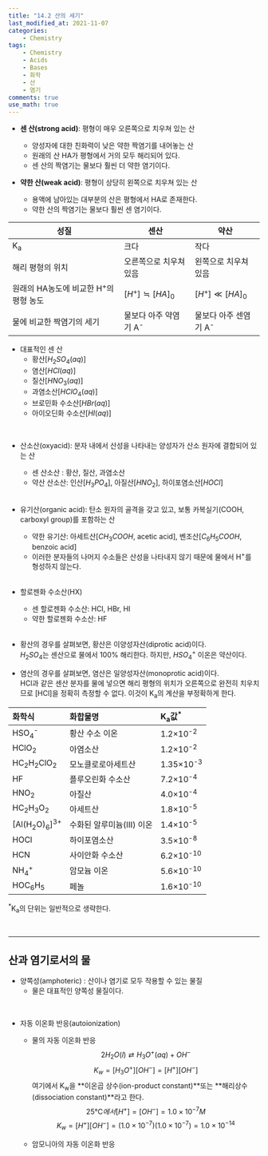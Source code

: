```yaml
---
title: "14.2 산의 세기"
last_modified_at: 2021-11-07
categories:
    - Chemistry
tags:
    - Chemistry
    - Acids
    - Bases
    - 화학
    - 산
    - 염기
comments: true
use_math: true
---
```


- **센 산(strong acid)**: 평형이 매우 오른쪽으로 치우쳐 있는 산
    - 양성자에 대한 친화력이 낮은 약한 짝염기를 내어놓는 산
    - 원래의 산 HA가 평형에서 거의 모두 해리되어 있다.
    - 센 산의 짝염기는 물보다 훨씬 더 약한 염기이다.
    
- **약한 산(weak acid)**: 평형이 상당히 왼쪽으로 치우쳐 있는 산
    - 용액에 남아있는 대부분의 산은 평형에서 HA로 존재한다.
    - 약한 산의 짝염기는 물보다 훨씬 센 염기이다.

|성질|센산|약산|
|---|---|---|
|K<sub>a</sub>|크다|작다|
|해리 평형의 위치|오른쪽으로 치우쳐 있음|왼쪽으로 치우쳐 있음|
|원래의 HA농도에 비교한 H<sup>+</sup>의 평형 농도|$[H^+]≒[HA]_0$|$[H^+]≪[HA]_0$|
|물에 비교한 짝염기의 세기|물보다 아주 약염기 A<sup>-</sup>|물보다 아주 센염기 A<sup>-</sup>|

- 대표적인 센 산
    - 황산[$H_2SO_4(aq)$]
    - 염산[$HCl(aq)$]
    - 질산[$HNO_3(aq)$]
    - 과염소산[$HClO_4(aq)$]
    - 브로민화 수소산[$HBr(aq)$]
    - 아이오딘화 수소산[$HI(aq)$]

<br/>

- 산소산(oxyacid): 분자 내에서 산성을 나타내는 양성자가 산소 원자에 결합되어 있는 산
    - 센 산소산 : 황산, 질산, 과염소산
    - 약산 산소산: 인산[$H_3PO_4$], 아질산[$HNO_2$], 하이포염소산[$HOCl$]
    
    <br/>

- 유기산(organic acid): 탄소 원자의 골격을 갖고 있고, 보통 카복실기(COOH, carboxyl group)를 포함하는 산
    - 약한 유기산: 아세트산[$CH_3COOH$, acetic acid], 벤조산[$C_6H_5COOH$, benzoic acid]
    - 이러한 분자들의 나머지 수소들은 산성을 나타내지 않기 때문에 물에서 H<sup>+</sup>를 형성하지 않는다.
    
    <br/>

- 할로젠화 수소산(HX)
    - 센 할로젠화 수소산: HCl, HBr, HI
    - 약한 할로젠화 수소산: HF
    
    <br/>

- 황산의 경우를 살펴보면, 황산은 이양성자산(diprotic acid)이다.\
$H_2SO_4$는 센산으로 물에서 100% 해리한다.
하지만, $HSO_4^+$ 이온은 약산이다.

- 염산의 경우를 살펴보면, 염산은 일양성자산(monoprotic acid)이다.\
HCl과 같은 센산 분자를 물에 넣으면 해리 평형의 위치가 오른쪽으로 완전히 치우치므로 [HCl]을 정확히 측정할 수 없다. 이것이 K<sub>a</sub>의 계산을 부정확하게 한다.

|화학식|화합물명|K<sub>a</sub>값<sup>*</sup>|
|:---|:---|:---|
|HSO<sub>4</sub><sup>-</sup>|황산 수소 이온|1.2×10<sup>-2</sup>|
|HClO<sub>2</sub>|아염소산|1.2×10<sup>-2</sup>|
|HC<sub>2</sub>H<sub>2</sub>ClO<sub>2</sub>|모노클로로아세트산|1.35×10<sup>-3</sup>|
|HF|플루오린화 수소산|7.2×10<sup>-4</sup>|
|HNO<sub>2</sub>|아질산|4.0×10<sup>-4</sup>|
|HC<sub>2</sub>H<sub>3</sub>O<sub>2</sub>|아세트산|1.8×10<sup>-5</sup>|
|[Al(H<sub>2</sub>O)<sub>6</sub>]<sup>3+</sup>|수화된 알루미늄(III) 이온|1.4×10<sup>-5</sup>|
|HOCl|하이포염소산|3.5×10<sup>-8</sup>|
|HCN|사이안화 수소산|6.2×10<sup>-10</sup>|
|NH<sub>4</sub><sup>+</sup>|암모늄 이온|5.6×10<sup>-10</sup>|
|HOC<sub>6</sub>H<sub>5</sub>|페놀|1.6×10<sup>-10</sup>|

<sup>*</sup>K<sub>a</sub>의 단위는 일반적으로 생략한다.

<br/>

----
<h2>산과 염기로서의 물</h2>

- 양쪽성(amphoteric) : 산이나 염기로 모두 작용할 수 있는 물질
    - 물은 대표적인 양쪽성 물질이다.

<br/>

- 자동 이온화 반응(autoionization)
    - 물의 자동 이온화 반응
    $$2H_2O(l)⇄H_3O^+(aq)+OH^-$$
    $$K_w=[H_3O^+][OH^-]=[H^+][OH^-]$$
    여기에서 K<sub>w</sub>을 **이온곱 상수(ion-product constant)**또는 **해리상수(dissociation constant)**라고 한다.\
    $$25℃에서 [H^+]=[OH^-]=1.0×10^{-7}M$$
    $$K_w=[H^+][OH^-]=(1.0×10^{-7})(1.0×10^{-7})=1.0×10^{-14}$$

    - 암모니아의 자동 이온화 반응